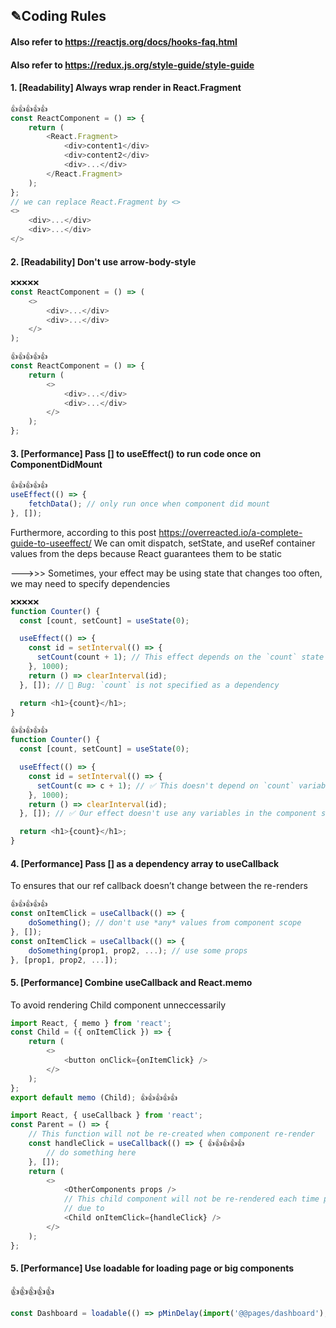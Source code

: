 ## ✎Coding Rules

#### Also refer to https://reactjs.org/docs/hooks-faq.html
#### Also refer to https://redux.js.org/style-guide/style-guide

#### 1. [Readability] Always wrap render in React.Fragment
```javascript
👍👍👍👍👍
const ReactComponent = () => {
    return (
        <React.Fragment>
            <div>content1</div>
            <div>content2</div>
            <div>...</div>
        </React.Fragment>
    );
};
// we can replace React.Fragment by <>
<>
    <div>...</div>
    <div>...</div>
</>
```

#### 2. [Readability] Don't use arrow-body-style
```javascript
❌❌❌❌❌
const ReactComponent = () => (
    <>
        <div>...</div>
        <div>...</div>
    </>
);

👍👍👍👍👍
const ReactComponent = () => {
    return (
        <>
            <div>...</div>
            <div>...</div>
        </>
    );
};
```

#### 3. [Performance] Pass [] to useEffect() to run code once on ComponentDidMount
```javascript
👍👍👍👍👍
useEffect(() => {
    fetchData(); // only run once when component did mount
}, []);
```
Furthermore, according to this post https://overreacted.io/a-complete-guide-to-useeffect/
We can omit dispatch, setState, and useRef container values from the deps because React guarantees them to be static

--->>> Sometimes, your effect may be using state that changes too often, we may need to specify dependencies
```javascript
❌❌❌❌❌
function Counter() {
  const [count, setCount] = useState(0);

  useEffect(() => {
    const id = setInterval(() => {
      setCount(count + 1); // This effect depends on the `count` state
    }, 1000);
    return () => clearInterval(id);
  }, []); // 🔴 Bug: `count` is not specified as a dependency

  return <h1>{count}</h1>;
}

👍👍👍👍👍
function Counter() {
  const [count, setCount] = useState(0);

  useEffect(() => {
    const id = setInterval(() => {
      setCount(c => c + 1); // ✅ This doesn't depend on `count` variable outside
    }, 1000);
    return () => clearInterval(id);
  }, []); // ✅ Our effect doesn't use any variables in the component scope

  return <h1>{count}</h1>;
}
```

#### 4. [Performance] Pass [] as a dependency array to useCallback
To ensures that our ref callback doesn’t change between the re-renders
```javascript
👍👍👍👍👍
const onItemClick = useCallback(() => {
    doSomething(); // don't use *any* values from component scope
}, []);
const onItemClick = useCallback(() => {
    doSomething(prop1, prop2, ...); // use some props
}, [prop1, prop2, ...]);
```

#### 5. [Performance] Combine useCallback and React.memo
To avoid rendering Child component unneccessarily
```javascript
import React, { memo } from 'react';
const Child = ({ onItemClick }) => {
    return (
        <>
            <button onClick={onItemClick} />
        </>
    );
};
export default memo (Child); 👍👍👍👍👍

import React, { useCallback } from 'react';
const Parent = () => {
    // This function will not be re-created when component re-render
    const handleClick = useCallback(() => { 👍👍👍👍👍
        // do something here
    }, []);
    return (
        <>
            <OtherComponents props />
            // This child component will not be re-rendered each time parent is renderer
            // due to
            <Child onItemClick={handleClick} />
        </>
    );
};
```

#### 5. [Performance] Use loadable for loading page or big components
👍👍👍👍👍
```javascript
const Dashboard = loadable(() => pMinDelay(import('@@pages/dashboard'), DELAY));
```


